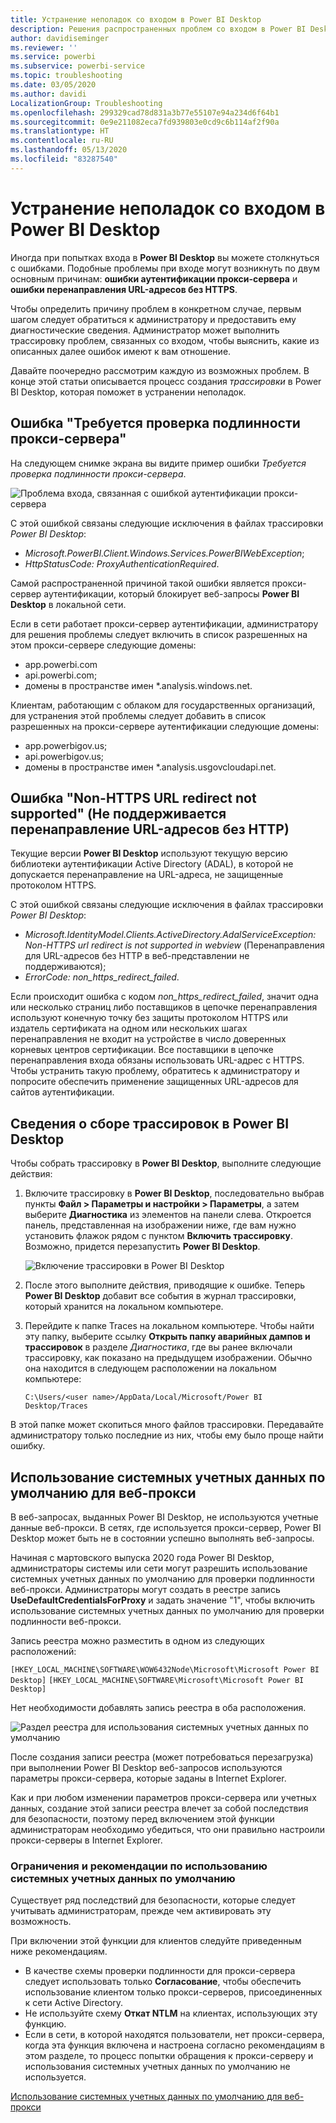 ```yaml
---
title: Устранение неполадок со входом в Power BI Desktop
description: Решения распространенных проблем со входом в Power BI Desktop
author: davidiseminger
ms.reviewer: ''
ms.service: powerbi
ms.subservice: powerbi-service
ms.topic: troubleshooting
ms.date: 03/05/2020
ms.author: davidi
LocalizationGroup: Troubleshooting
ms.openlocfilehash: 299329cad78d831a3b77e55107e94a234d6f64b1
ms.sourcegitcommit: 0e9e211082eca7fd939803e0cd9c6b114af2f90a
ms.translationtype: HT
ms.contentlocale: ru-RU
ms.lasthandoff: 05/13/2020
ms.locfileid: "83287540"
---
```

# <a name="troubleshooting-sign-in-for-power-bi-desktop"></a>Устранение неполадок со входом в Power BI Desktop
Иногда при попытках входа в **Power BI Desktop** вы можете столкнуться с ошибками. Подобные проблемы при входе могут возникнуть по двум основным причинам: **ошибки аутентификации прокси-сервера** и **ошибки перенаправления URL-адресов без HTTPS**. 

Чтобы определить причину проблем в конкретном случае, первым шагом следует обратиться к администратору и предоставить ему диагностические сведения. Администратор может выполнить трассировку проблем, связанных со входом, чтобы выяснить, какие из описанных далее ошибок имеют к вам отношение. 

Давайте поочередно рассмотрим каждую из возможных проблем. В конце этой статьи описывается процесс создания *трассировки* в Power BI Desktop, которая поможет в устранении неполадок.


## <a name="proxy-authentication-required-error"></a>Ошибка "Требуется проверка подлинности прокси-сервера"

На следующем снимке экрана вы видите пример ошибки *Требуется проверка подлинности прокси-сервера*.

![Проблема входа, связанная с ошибкой аутентификации прокси-сервера](media/desktop-troubleshooting-sign-in/desktop-tshoot-sign-in_01.png)

С этой ошибкой связаны следующие исключения в файлах трассировки *Power BI Desktop*:

* *Microsoft.PowerBI.Client.Windows.Services.PowerBIWebException*;
* *HttpStatusCode: ProxyAuthenticationRequired*.

Самой распространенной причиной такой ошибки является прокси-сервер аутентификации, который блокирует веб-запросы **Power BI Desktop** в локальной сети. 

Если в сети работает прокси-сервер аутентификации, администратору для решения проблемы следует включить в список разрешенных на этом прокси-сервере следующие домены:

* app.powerbi.com
* api.powerbi.com;
* домены в пространстве имен *.analysis.windows.net.

Клиентам, работающим с облаком для государственных организаций, для устранения этой проблемы следует добавить в список разрешенных на прокси-сервере аутентификации следующие домены:

* app.powerbigov.us;
* api.powerbigov.us;
* домены в пространстве имен *.analysis.usgovcloudapi.net.

## <a name="non-https-url-redirect-not-supported-error"></a>Ошибка "Non-HTTPS URL redirect not supported" (Не поддерживается перенаправление URL-адресов без HTTP)

Текущие версии **Power BI Desktop** используют текущую версию библиотеки аутентификации Active Directory (ADAL), в которой не допускается перенаправление на URL-адреса, не защищенные протоколом HTTPS. 

С этой ошибкой связаны следующие исключения в файлах трассировки *Power BI Desktop*:

* *Microsoft.IdentityModel.Clients.ActiveDirectory.AdalServiceException: Non-HTTPS url redirect is not supported in webview* (Перенаправления для URL-адресов без HTTP в веб-представлении не поддерживаются);
* *ErrorCode: non_https_redirect_failed*.

Если происходит ошибка с кодом *non_https_redirect_failed*, значит одна или несколько страниц либо поставщиков в цепочке перенаправления используют конечную точку без защиты протоколом HTTPS или издатель сертификата на одном или нескольких шагах перенаправления не входит на устройстве в число доверенных корневых центров сертификации. Все поставщики в цепочке перенаправления входа обязаны использовать URL-адрес с HTTPS. Чтобы устранить такую проблему, обратитесь к администратору и попросите обеспечить применение защищенных URL-адресов для сайтов аутентификации. 

## <a name="how-to-collect-a-trace-in-power-bi-desktop"></a>Сведения о сборе трассировок в Power BI Desktop

Чтобы собрать трассировку в **Power BI Desktop**, выполните следующие действия:

1. Включите трассировку в **Power BI Desktop**, последовательно выбрав пункты **Файл > Параметры и настройки > Параметры**, а затем выберите **Диагностика** из элементов на панели слева. Откроется панель, представленная на изображении ниже, где вам нужно установить флажок рядом с пунктом **Включить трассировку**. Возможно, придется перезапустить **Power BI Desktop**.
   
   ![Включение трассировки в Power BI Desktop](media/desktop-troubleshooting-sign-in/desktop-tshoot-sign-in_02.png)

2. После этого выполните действия, приводящие к ошибке. Теперь **Power BI Desktop** добавит все события в журнал трассировки, который хранится на локальном компьютере.

3. Перейдите к папке Traces на локальном компьютере. Чтобы найти эту папку, выберите ссылку **Открыть папку аварийных дампов и трассировок** в разделе *Диагностика*, где вы ранее включали трассировку, как показано на предыдущем изображении. Обычно она находится в следующем расположении на локальном компьютере:

    `C:\Users/<user name>/AppData/Local/Microsoft/Power BI Desktop/Traces`

В этой папке может скопиться много файлов трассировки. Передавайте администратору только последние из них, чтобы ему было проще найти ошибку. 


## <a name="using-default-system-credentials-for-web-proxy"></a>Использование системных учетных данных по умолчанию для веб-прокси

В веб-запросах, выданных Power BI Desktop, не используются учетные данные веб-прокси. В сетях, где используется прокси-сервер, Power BI Desktop может быть не в состоянии успешно выполнять веб-запросы. 

Начиная с мартовского выпуска 2020 года Power BI Desktop, администраторы системы или сети могут разрешить использование системных учетных данных по умолчанию для проверки подлинности веб-прокси. Администраторы могут создать в реестре запись **UseDefaultCredentialsForProxy** и задать значение "1", чтобы включить использование системных учетных данных по умолчанию для проверки подлинности веб-прокси.

Запись реестра можно разместить в одном из следующих расположений:

`[HKEY_LOCAL_MACHINE\SOFTWARE\WOW6432Node\Microsoft\Microsoft Power BI Desktop]`
`[HKEY_LOCAL_MACHINE\SOFTWARE\Microsoft\Microsoft Power BI Desktop]`

Нет необходимости добавлять запись реестра в оба расположения.

![Раздел реестра для использования системных учетных данных по умолчанию](media/desktop-troubleshooting-sign-in/desktop-tshoot-sign-in-03.png)

После создания записи реестра (может потребоваться перезагрузка) при выполнении Power BI Desktop веб-запросов используются параметры прокси-сервера, которые заданы в Internet Explorer. 

Как и при любом изменении параметров прокси-сервера или учетных данных, создание этой записи реестра влечет за собой последствия для безопасности, поэтому перед включением этой функции администраторам необходимо убедиться, что они правильно настроили прокси-серверы в Internet Explorer.         

### <a name="limitations-and-considerations-for-using-default-system-credentials"></a>Ограничения и рекомендации по использованию системных учетных данных по умолчанию

Существует ряд последствий для безопасности, которые следует учитывать администраторам, прежде чем активировать эту возможность. 

При включении этой функции для клиентов следуйте приведенным ниже рекомендациям.

* В качестве схемы проверки подлинности для прокси-сервера следует использовать только **Согласование**, чтобы обеспечить использование клиентом только прокси-серверов, присоединенных к сети Active Directory. 
* Не используйте схему **Откат NTLM** на клиентах, использующих эту функцию.
* Если в сети, в которой находятся пользователи, нет прокси-сервера, когда эта функция включена и настроена согласно рекомендациям в этом разделе, то процесс попытки обращения к прокси-серверу и использования системных учетных данных по умолчанию не используется.


[Использование системных учетных данных по умолчанию для веб-прокси](#using-default-system-credentials-for-web-proxy)

